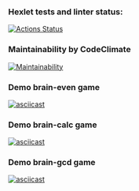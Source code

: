 ### Hexlet tests and linter status:
[![Actions Status](https://github.com/DRON369/backend-project-lvl1/actions/workflows/hexlet-check.yml/badge.svg)](https://github.com/DRON369/backend-project-lvl1/actions)

### Maintainability by CodeClimate 
[![Maintainability](https://api.codeclimate.com/v1/badges/d54bb601be52cc709f8c/maintainability)](https://codeclimate.com/github/DRON369/backend-project-lvl1/maintainability)

### Demo brain-even game
[![asciicast](https://asciinema.org/a/TZL9NdVy0jdZao76fTABB9R8p.svg)](https://asciinema.org/a/TZL9NdVy0jdZao76fTABB9R8p)

### Demo brain-calc game
[![asciicast](https://asciinema.org/a/m27oWyyR4cvjLBHE73nB4uGt1.svg)](https://asciinema.org/a/m27oWyyR4cvjLBHE73nB4uGt1)

### Demo brain-gcd game
[![asciicast](https://asciinema.org/a/WBYGI6vnlnE0pjSQlo4VQic7V.svg)](https://asciinema.org/a/WBYGI6vnlnE0pjSQlo4VQic7V)